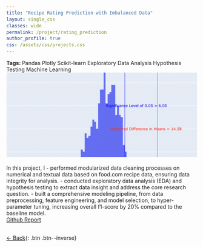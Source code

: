 ```yaml
---
title: "Recipe Rating Prediction with Imbalanced Data"
layout: single_css
classes: wide
permalink: /project/rating_prediction
author_profile: true
css: /assets/css/projects.css
---
```



<div class="project-tags"> 
    <div class="project-tag-list"> <b> Tags: </b>
        <span class="tag">Pandas</span>
        <span class="tag">Plotly</span>
        <span class="tag">Scikit-learn</span>
        <span class="tag">Exploratory Data Analysis</span>
        <span class="tag">Hypothesis Testing</span>
        <span class="tag">Machine Learning</span>
    </div>
</div>

<div class="project-images">
    <img style="max-height:500px" src="/assets/images/rating_prediction_img.png" alt="Hypothesis Testing" />
</div>

<br>
In this project, I 
- performed modularized data cleaning processes on numerical and textual data based on food.com recipe data, ensuring data integrity for analysis.
- conducted exploratory data analysis (EDA) and hypothesis testing to extract data insight and address the core research question.
- built a comprehensive modeling pipeline, from data preprocessing, feature engineering, and model selection, to hyper-parameter tuning, increasing overall f1-score by 20% compared to the baseline model.


<div class="external-links">
  <!-- GitHub Link -->
  <a href="https://github.com/Wzhang3912/Recipe-Data-Classification" class="external-link" target="_blank">
    <i class="fab fa-fw fa-github"></i>Github
  </a>
  <!-- Report Link -->
  <a href="https://wzhang3912.github.io/Recipe-Data-Classification/" class="external-link" target="_blank">
    <i class="fa fa-file-text"></i> Report
  </a>
</div>

<br>

[← Back](/project/){: .btn .btn--inverse}